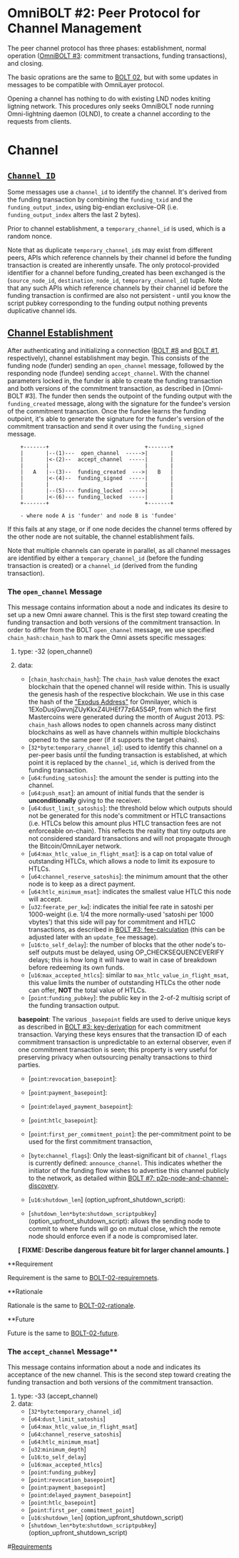 # OmniBOLT #2: Peer Protocol for Channel Management

The peer channel protocol has three phases: establishment, normal operation ([OmniBOLT #3](https://github.com/LightningOnOmnilayer/Omni-BOLT-spec/blob/master/OmniBOLT-03-RSMC-and-OmniLayer-Transactions.md): commitment transactions, funding transactions), and closing.

The basic oprations are the same to [BOLT 02](https://github.com/lightningnetwork/lightning-rfc/blob/master/02-peer-protocol.md), but with some updates in messages to be compatible with OmniLayer protocol.

Opening a channel has nothing to do with existing LND nodes kniting ligtning network. This procedures only seeks OmniBOLT node running Omni-lightning daemon (OLND), to create a channel according to the requests from clients.  


# Channel

## [`Channel ID`](https://github.com/lightningnetwork/lightning-rfc/blob/master/02-peer-protocol.md#definition-of-channel_id)
Some messages use a `channel_id` to identify the channel. It's derived from the funding transaction by combining the `funding_txid` and the `funding_output_index`, using big-endian exclusive-OR (i.e. `funding_output_index` alters the last 2 bytes).

Prior to channel establishment, a `temporary_channel_id` is used, which is a random nonce.

Note that as duplicate `temporary_channel_id`s may exist from different peers, APIs which reference channels by their channel id before the funding transaction is created are inherently unsafe. The only protocol-provided identifier for a channel before funding_created has been exchanged is the (`source_node_id`, `destination_node_id`, `temporary_channel_id`) tuple. Note that any such APIs which reference channels by their channel id before the funding transaction is confirmed are also not persistent - until you know the script pubkey corresponding to the funding output nothing prevents duplicative channel ids.

## [Channel Establishment]()
After authenticating and initializing a connection ([BOLT #8](https://github.com/lightningnetwork/lightning-rfc/blob/master/08-transport.md) and [BOLT #1](https://github.com/lightningnetwork/lightning-rfc/blob/master/01-messaging.md), respectively), channel establishment may begin. This consists of the funding node (funder) sending an `open_channel` message, followed by the responding node (fundee) sending `accept_channel`. With the channel parameters locked in, the funder is able to create the funding transaction and both versions of the commitment transaction, as described in [Omni-BOLT #3]. The funder then sends the outpoint of the funding output with the `funding_created` message, along with the signature for the fundee's version of the commitment transaction. Once the fundee learns the funding outpoint, it's able to generate the signature for the funder's version of the commitment transaction and send it over using the `funding_signed` message.

```
    +-------+                              +-------+
    |       |--(1)---  open_channel  ----->|       |
    |       |<-(2)--  accept_channel  -----|       |
    |       |                              |       |
    |   A   |--(3)--  funding_created  --->|   B   |
    |       |<-(4)--  funding_signed  -----|       |
    |       |                              |       |
    |       |--(5)--- funding_locked  ---->|       |
    |       |<-(6)--- funding_locked  -----|       |
    +-------+                              +-------+

    - where node A is 'funder' and node B is 'fundee'

```

If this fails at any stage, or if one node decides the channel terms offered by the other node are not suitable, the channel establishment fails.

Note that multiple channels can operate in parallel, as all channel messages are identified by either a `temporary_channel_id` (before the funding transaction is created) or a `channel_id` (derived from the funding transaction).

### The `open_channel` Message 

This message contains information about a node and indicates its desire to set up a new Omni aware channel. This is the first step toward creating the funding transaction and both versions of the commitment transaction. In order to differ from the BOLT `open_channel` message, we use specified `chain_hash:chain_hash` to mark the Omni assets specific messages:

1. type: -32 (open_channel)
2. data: 
    * [`chain_hash`:`chain_hash`]: The `chain_hash` value denotes the exact blockchain that the opened channel will reside within. This is usually the genesis hash of the respective blockchain. We use in this case the hash of the ["Exodus Address"](https://github.com/OmniLayer/spec#initial-token-distribution-via-the-exodus-address) for Omnilayer, which is 1EXoDusjGwvnjZUyKkxZ4UHEf77z6A5S4P, from which the first Mastercoins were generated during the month of August 2013. PS: `chain_hash` allows nodes to open channels across many distinct blockchains as well as have channels within multiple blockchains opened to the same peer (if it supports the target chains).
    * [`32*byte`:`temporary_channel_id`]: used to identify this channel on a per-peer basis until the funding transaction is established, at which point it is replaced by the `channel_id`, which is derived from the funding transaction. 
    * [`u64`:`funding_satoshis`]: the amount the sender is putting into the channel.
    * [`u64`:`push_msat`]: an amount of initial funds that the sender is **unconditionally** giving to the receiver. 
    * [`u64`:`dust_limit_satoshis`]: the threshold below which outputs should not be generated for this node's commitment or HTLC transactions (i.e. HTLCs below this amount plus HTLC transaction fees are not enforceable on-chain). This reflects the reality that tiny outputs are not considered standard transactions and will not propagate through the Bitcoin/OmniLayer network.
    * [`u64`:`max_htlc_value_in_flight_msat`]: is a cap on total value of outstanding HTLCs, which allows a node to limit its exposure to HTLCs.
    * [`u64`:`channel_reserve_satoshis`]: the minimum amount that the other node is to keep as a direct payment.
    * [`u64`:`htlc_minimum_msat`]: indicates the smallest value HTLC this node will accept. 
    * [`u32`:`feerate_per_kw`]: indicates the initial fee rate in satoshi per 1000-weight (i.e. 1/4 the more normally-used 'satoshi per 1000 vbytes') that this side will pay for commitment and HTLC transactions, as described in [BOLT #3: fee-calculation](https://github.com/lightningnetwork/lightning-rfc/blob/master/03-transactions.md#fee-calculation) (this can be adjusted later with an `update_fee` message).
    * [`u16`:`to_self_delay`]: the number of blocks that the other node's to-self outputs must be delayed, using OP_CHECKSEQUENCEVERIFY delays; this is how long it will have to wait in case of breakdown before redeeming its own funds.
    * [`u16`:`max_accepted_htlcs`]: similar to `max_htlc_value_in_flight_msat`, this value limits the number of outstanding HTLCs the other node can offer, **NOT** the total value of HTLCs. 
    * [`point`:`funding_pubkey`]: the public key in the 2-of-2 multisig script of the funding transaction output.
    
    **basepoint**: The various `_basepoint` fields are used to derive unique keys as described in [BOLT #3: key-derivation](https://github.com/lightningnetwork/lightning-rfc/blob/master/03-transactions.md#key-derivation) for each commitment transaction. Varying these keys ensures that the transaction ID of each commitment transaction is unpredictable to an external observer, even if one commitment transaction is seen; this property is very useful for preserving privacy when outsourcing penalty transactions to third parties.
    
    * [`point`:`revocation_basepoint`]:  
    * [`point`:`payment_basepoint`]:  
    * [`point`:`delayed_payment_basepoint`]:  
    * [`point`:`htlc_basepoint`]:  
    * [`point`:`first_per_commitment_point`]: the per-commitment point to be used for the first commitment transaction,
    
    
    * [`byte`:`channel_flags`]: Only the least-significant bit of `channel_flags` is currently defined: `announce_channel`. This indicates whether the initiator of the funding flow wishes to advertise this channel publicly to the network, as detailed within [BOLT #7: p2p-node-and-channel-discovery](https://github.com/lightningnetwork/lightning-rfc/blob/master/07-routing-gossip.md#bolt-7-p2p-node-and-channel-discovery).
    * [`u16`:`shutdown_len`] (option_upfront_shutdown_script): 
    * [`shutdown_len*byte`:`shutdown_scriptpubkey`] (option_upfront_shutdown_script): allows the sending node to commit to where funds will go on mutual close, which the remote node should enforce even if a node is compromised later.
    
    **[ FIXME: Describe dangerous feature bit for larger channel amounts. ]**



**Requirement 

Requirement is the same to [BOLT-02-requiremnets](https://github.com/lightningnetwork/lightning-rfc/blob/master/02-peer-protocol.md#requirements).

**Rationale 

Rationale is the same to [BOLT-02-rationale](https://github.com/lightningnetwork/lightning-rfc/blob/master/02-peer-protocol.md#rationale).

**Future 

Future is the same to [BOLT-02-future](https://github.com/lightningnetwork/lightning-rfc/blob/master/02-peer-protocol.md#future).

 

### The `accept_channel` Message**

This message contains information about a node and indicates its acceptance of the new channel. This is the second step toward creating the funding transaction and both versions of the commitment transaction.

1. type: -33 (accept_channel)
2. data:
    * [`32*byte`:`temporary_channel_id`]
    * [`u64`:`dust_limit_satoshis`]
    * [`u64`:`max_htlc_value_in_flight_msat`]
    * [`u64`:`channel_reserve_satoshis`]
    * [`u64`:`htlc_minimum_msat`]
    * [`u32`:`minimum_depth`]
    * [`u16`:`to_self_delay`]
    * [`u16`:`max_accepted_htlcs`]
    * [`point`:`funding_pubkey`]
    * [`point`:`revocation_basepoint`]
    * [`point`:`payment_basepoint`]
    * [`point`:`delayed_payment_basepoint`]
    * [`point`:`htlc_basepoint`]
    * [`point`:`first_per_commitment_point`]
    * [`u16`:`shutdown_len`] (option_upfront_shutdown_script)
    * [`shutdown_len*byte`:`shutdown_scriptpubkey`] (option_upfront_shutdown_script)
    

#[Requirements](https://github.com/lightningnetwork/lightning-rfc/blob/master/02-peer-protocol.md#requirements-1)



